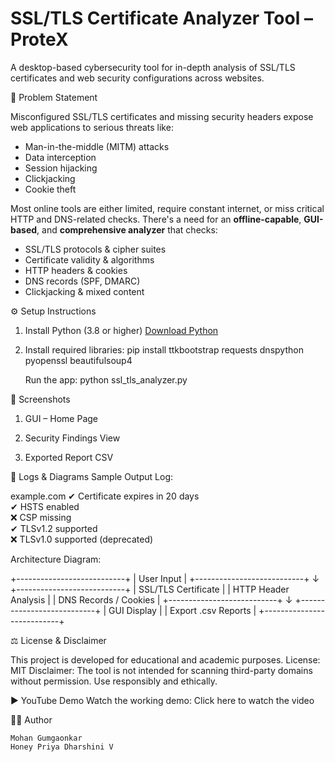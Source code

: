# SSL/TLS Certificate Analyzer Tool – ProteX

A desktop-based cybersecurity tool for in-depth analysis of SSL/TLS certificates and web security configurations across websites.

🛑 Problem Statement

Misconfigured SSL/TLS certificates and missing security headers expose web applications to serious threats like:
- Man-in-the-middle (MITM) attacks
- Data interception
- Session hijacking
- Clickjacking
- Cookie theft

Most online tools are either limited, require constant internet, or miss critical HTTP and DNS-related checks. There's a need for an **offline-capable**, **GUI-based**, and **comprehensive analyzer** that checks:
- SSL/TLS protocols & cipher suites
- Certificate validity & algorithms
- HTTP headers & cookies
- DNS records (SPF, DMARC)
- Clickjacking & mixed content

⚙️ Setup Instructions

1. Install Python (3.8 or higher)
   [Download Python](https://www.python.org/downloads/)

2. Install required libraries:
   pip install ttkbootstrap requests dnspython pyopenssl beautifulsoup4
   
    Run the app:
    python ssl_tls_analyzer.py

📸 Screenshots
1. GUI – Home Page

2. Security Findings View

3. Exported Report CSV

📜 Logs & Diagrams
Sample Output Log:

example.com
✔ Certificate expires in 20 days  
✔ HSTS enabled  
❌ CSP missing  
✔ TLSv1.2 supported  
❌ TLSv1.0 supported (deprecated)

Architecture Diagram:

+---------------------------+
|        User Input         |
+---------------------------+
           ↓
+---------------------------+
|   SSL/TLS Certificate     |
|   HTTP Header Analysis    |
|   DNS Records / Cookies   |
+---------------------------+
           ↓
+---------------------------+
|       GUI Display         |
|   Export .csv Reports     |
+---------------------------+

⚖️ License & Disclaimer

This project is developed for educational and academic purposes.
License: MIT
Disclaimer: The tool is not intended for scanning third-party domains without permission. Use responsibly and ethically.

▶️ YouTube Demo
Watch the working demo:
Click here to watch the video

👨‍💻 Author

    Mohan Gumgaonkar
    Honey Priya Dharshini V

